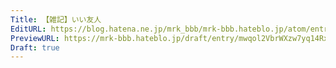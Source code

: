 ```yaml
---
Title: 【雑記】いい友人
EditURL: https://blog.hatena.ne.jp/mrk_bbb/mrk-bbb.hateblo.jp/atom/entry/6802418398561592226
PreviewURL: https://mrk-bbb.hateblo.jp/draft/entry/mwqol2VbrWXzw7yq14RxvwIpjto
Draft: true
---
```


